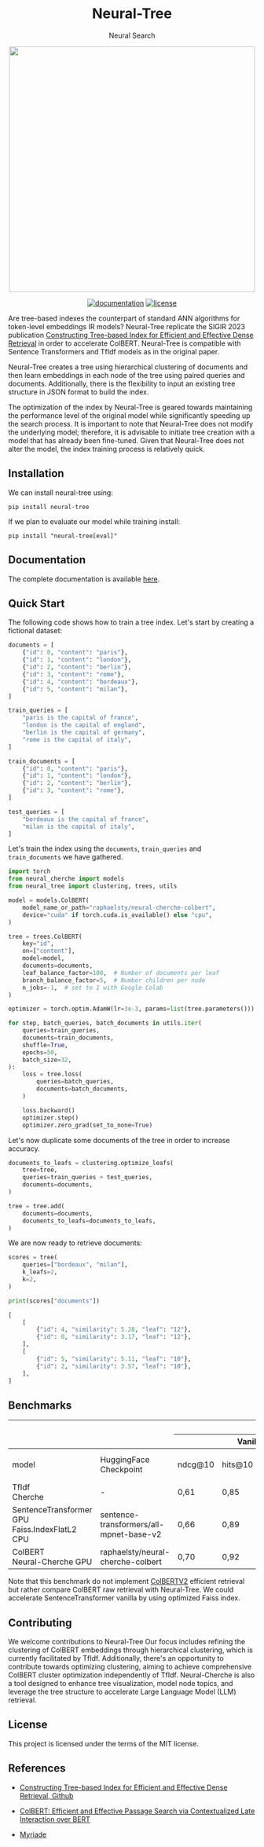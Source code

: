 
<div align="center">
  <h1>Neural-Tree</h1>
  <p>Neural Search</p>
</div>

<p align="center"><img width=500 src="docs/img/neural_tree.png"/></p>

<div align="center">
  <!-- Documentation -->
  <a href="https://raphaelsty.github.io/neural-tree/"><img src="https://img.shields.io/website?label=Documentation&style=flat-square&url=https%3A%2F%2Fraphaelsty.github.io/neural-tree/%2F" alt="documentation"></a>
  <!-- License -->
  <a href="https://opensource.org/licenses/MIT"><img src="https://img.shields.io/badge/License-MIT-blue.svg?style=flat-square" alt="license"></a>
</div>

<p></p>

Are tree-based indexes the counterpart of standard ANN algorithms for token-level embeddings IR models? Neural-Tree replicate the SIGIR 2023 publication [Constructing Tree-based Index for Efficient and Effective Dense Retrieval](https://dl.acm.org/doi/10.1145/3539618.3591651) in order to accelerate ColBERT. Neural-Tree is compatible with Sentence Transformers and TfIdf models as in the original paper. 

Neural-Tree creates a tree using hierarchical clustering of documents and then learn embeddings in each node of the tree using paired queries and documents. Additionally, there is the flexibility to input an existing tree structure in JSON format to build the index.

The optimization of the index by Neural-Tree is geared towards maintaining the performance level of the original model while significantly speeding up the search process. It is important to note that Neural-Tree does not modify the underlying model; therefore, it is advisable to initiate tree creation with a model that has already been fine-tuned. Given that Neural-Tree does not alter the model, the index training process is relatively quick.

## Installation

We can install neural-tree using:

```
pip install neural-tree
```

If we plan to evaluate our model while training install:

```
pip install "neural-tree[eval]"
```

## Documentation

The complete documentation is available [here](https://raphaelsty.github.io/neural-tree/).


## Quick Start

The following code shows how to train a tree index. Let's start by creating a fictional dataset:

```python
documents = [
    {"id": 0, "content": "paris"},
    {"id": 1, "content": "london"},
    {"id": 2, "content": "berlin"},
    {"id": 3, "content": "rome"},
    {"id": 4, "content": "bordeaux"},
    {"id": 5, "content": "milan"},
]

train_queries = [
    "paris is the capital of france",
    "london is the capital of england",
    "berlin is the capital of germany",
    "rome is the capital of italy",
]

train_documents = [
    {"id": 0, "content": "paris"},
    {"id": 1, "content": "london"},
    {"id": 2, "content": "berlin"},
    {"id": 3, "content": "rome"},
]

test_queries = [
    "bordeaux is the capital of france",
    "milan is the capital of italy",
]
```

Let's train the index using the `documents`, `train_queries` and `train_documents` we have gathered.

```python
import torch
from neural_cherche import models
from neural_tree import clustering, trees, utils

model = models.ColBERT(
    model_name_or_path="raphaelsty/neural-cherche-colbert",
    device="cuda" if torch.cuda.is_available() else "cpu",
)

tree = trees.ColBERT(
    key="id",
    on=["content"],
    model=model,
    documents=documents,
    leaf_balance_factor=100,  # Number of documents per leaf
    branch_balance_factor=5,  # Number children per node
    n_jobs=-1,  # set to 1 with Google Colab
)

optimizer = torch.optim.AdamW(lr=3e-3, params=list(tree.parameters()))

for step, batch_queries, batch_documents in utils.iter(
    queries=train_queries,
    documents=train_documents,
    shuffle=True,
    epochs=50,
    batch_size=32,
):
    loss = tree.loss(
        queries=batch_queries,
        documents=batch_documents,
    )

    loss.backward()
    optimizer.step()
    optimizer.zero_grad(set_to_none=True)
```


Let's now duplicate some documents of the tree in order to increase accuracy.

```python
documents_to_leafs = clustering.optimize_leafs(
    tree=tree,
    queries=train_queries + test_queries,
    documents=documents,
)

tree = tree.add(
    documents=documents,
    documents_to_leafs=documents_to_leafs,
)
```

We are now ready to retrieve documents:

```python
scores = tree(
    queries=["bordeaux", "milan"],
    k_leafs=2,
    k=2,
)

print(scores["documents"])
```

```python
[
    [
        {"id": 4, "similarity": 5.28, "leaf": "12"},
        {"id": 0, "similarity": 3.17, "leaf": "12"},
    ],
    [
        {"id": 5, "similarity": 5.11, "leaf": "10"},
        {"id": 2, "similarity": 3.57, "leaf": "10"},
    ],
]
```

## Benchmarks 

<table>
<thead>
  <tr>
    <th colspan="2" rowspan="2"></th>
    <th colspan="9">Scifact Dataset</th>
  </tr>
  <tr>
    <th colspan="4">Vanilla</th>
    <th colspan="5">Neural-Tree </th>
  </tr>
</thead>
<tbody>
  <tr>
    <td>model</td>
    <td>HuggingFace Checkpoint</td>
    <td>ndcg@10</td>
    <td>hits@10</td>
    <td>hits@1</td>
    <td>queries / second</td>
    <td>ndcg@10</td>
    <td>hits@10</td>
    <td>hits@1</td>
    <td>queries / second</td>
    <td>Acceleration</td>
  </tr>
  <tr>
    <td>TfIdf<br>Cherche</td>
    <td>-</td>
    <td>0,61</td>
    <td>0,85</td>
    <td>0,47</td>
    <td>760</td>
    <td>0,56</td>
    <td>0,82</td>
    <td>0,42</td>
    <td>1080</td>
    <td>+42.11%</td>
  </tr>
  <tr>
    <td>SentenceTransformer GPU<br>Faiss.IndexFlatL2 CPU</td>
    <td>sentence-transformers/all-mpnet-base-v2</td>
    <td>0,66</td>
    <td>0,89</td>
    <td>0,53</td>
    <td>475</td>
    <td>0,66</td>
    <td>0,88</td>
    <td>0,53</td>
    <td>518</td>
    <td>+9.05%</td>
  </tr>
  <tr>
    <td>ColBERT<br>Neural-Cherche GPU</td>
    <td>raphaelsty/neural-cherche-colbert</td>
    <td>0,70</td>
    <td>0,92</td>
    <td>0,58</td>
    <td>3</td>
    <td>0,70</td>
    <td>0,91</td>
    <td>0,59</td>
    <td>256</td>
    <td>x85</td>
  </tr>
</tbody>
</table>

Note that this benchmark do not implement [ColBERTV2](https://arxiv.org/abs/2112.01488) efficient retrieval but rather compare ColBERT raw retrieval with Neural-Tree. We could accelerate SentenceTransformer vanilla by using optimized Faiss index.

## Contributing

We welcome contributions to Neural-Tree Our focus includes refining the clustering of ColBERT embeddings through hierarchical clustering, which is currently facilitated by TfIdf. Additionally, there's an opportunity to contribute towards optimizing clustering, aiming to achieve comprehensive ColBERT cluster optimization independently of TfIdf. Neural-Cherche is also a tool designed to enhance tree visualization, model node topics, and leverage the tree structure to accelerate Large Language Model (LLM) retrieval. 

## License

This project is licensed under the terms of the MIT license.

## References

- [Constructing Tree-based Index for Efficient and Effective Dense Retrieval, Github](https://github.com/cshaitao/jtr)

- [ColBERT: Efficient and Effective Passage Search via Contextualized Late Interaction over BERT](https://arxiv.org/abs/2004.12832)

- [Myriade](https://github.com/MaxHalford/myriade)

 
